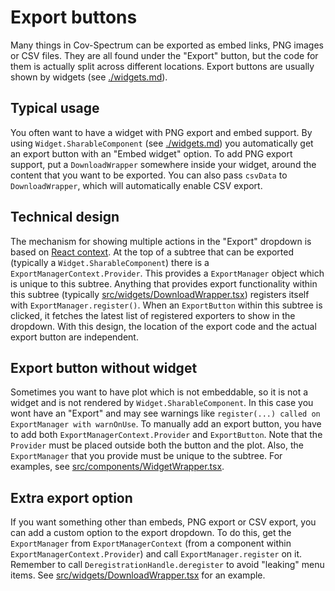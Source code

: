 # Export buttons

Many things in Cov-Spectrum can be exported as embed links, PNG images or CSV files. They are all found under the "Export" button, but the code for them is actually split across different locations. Export buttons are usually shown by widgets (see [./widgets.md](./widgets.md)).

## Typical usage

You often want to have a widget with PNG export and embed support. By using `Widget.SharableComponent` (see [./widgets.md](./widgets.md)) you automatically get an export button with an "Embed widget" option. To add PNG export support, put a `DownloadWrapper` somewhere inside your widget, around the content that you want to be exported. You can also pass `csvData` to `DownloadWrapper`, which will automatically enable CSV export.

## Technical design

The mechanism for showing multiple actions in the "Export" dropdown is based on [React context](https://reactjs.org/docs/context.html). At the top of a subtree that can be exported (typically a `Widget.SharableComponent`) there is a `ExportManagerContext.Provider`. This provides a `ExportManager` object which is unique to this subtree. Anything that provides export functionality within this subtree (typically [src/widgets/DownloadWrapper.tsx](/src/widgets/DownloadWrapper.tsx)) registers itself with `ExportManager.register()`. When an `ExportButton` within this subtree is clicked, it fetches the latest list of registered exporters to show in the dropdown. With this design, the location of the export code and the actual export button are independent.

## Export button without widget

Sometimes you want to have plot which is not embeddable, so it is not a widget and is not rendered by `Widget.SharableComponent`. In this case you wont have an "Export" and may see warnings like `register(...) called on ExportManager with warnOnUse`. To manually add an export button, you have to add both `ExportManagerContext.Provider` and `ExportButton`. Note that the `Provider` must be placed outside both the button and the plot. Also, the `ExportManager` that you provide must be unique to the subtree. For examples, see [src/components/WidgetWrapper.tsx](/src/components/WidgetWrapper.tsx).

## Extra export option

If you want something other than embeds, PNG export or CSV export, you can add a custom option to the export dropdown. To do this, get the `ExportManager` from `ExportManagerContext` (from a component within `ExportManagerContext.Provider`) and call `ExportManager.register` on it. Remember to call `DeregistrationHandle.deregister` to avoid "leaking" menu items. See [src/widgets/DownloadWrapper.tsx](/src/widgets/DownloadWrapper.tsx) for an example.
